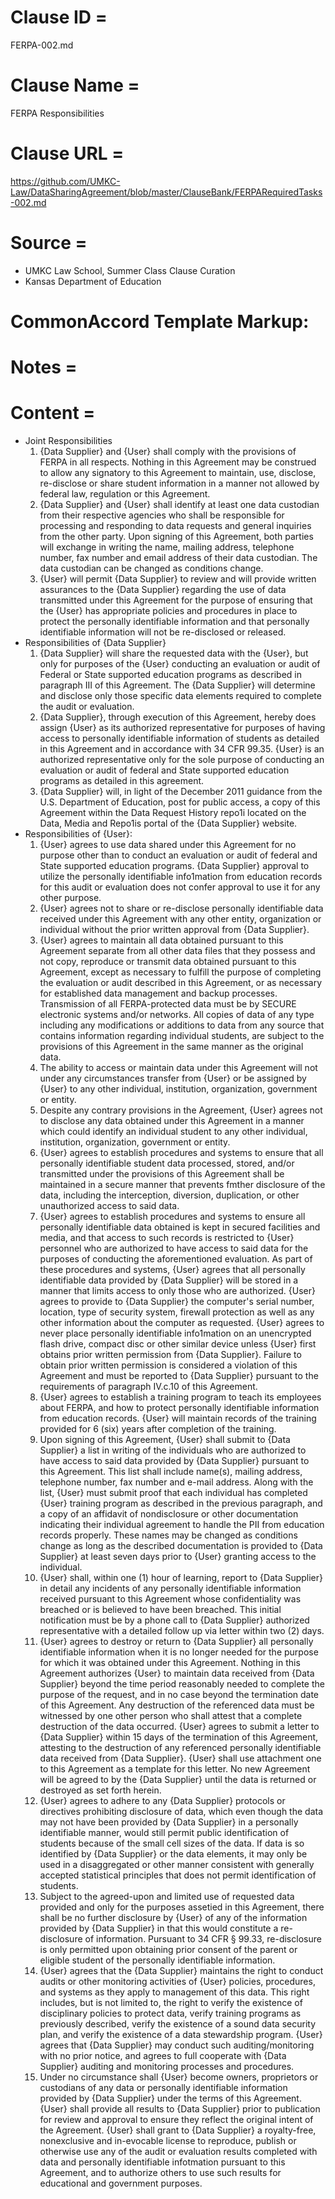 # Clause ID = 
FERPA-002.md

# Clause Name = 
FERPA Responsibilities
# Clause URL = 
https://github.com/UMKC-Law/DataSharingAgreement/blob/master/ClauseBank/FERPARequiredTasks-002.md
# Source = 
* UMKC Law School, Summer Class Clause Curation
* Kansas Department of Education 

# CommonAccord Template Markup:   

# Notes = 

# Content = 

* Joint Responsibilities 
  1. {Data Supplier} and {User} shall comply with the provisions of FERPA in all respects. Nothing in this Agreement may be construed to allow any signatory to this Agreement to maintain, use, disclose, re-disclose or share student information in a manner not allowed by federal law, regulation or this Agreement. 
  2. {Data Supplier} and {User} shall identify at least one data custodian from their respective agencies who shall be responsible for processing and responding to data requests and general inquiries from the other party. Upon signing of this Agreement, both parties will exchange in writing the name, mailing address, telephone number, fax number and email address of their data custodian. The data custodian can be changed as conditions change. 
  3. {User} will permit {Data Supplier} to review and will provide written assurances to the {Data Supplier} regarding the use of data transmitted under this Agreement for the purpose of ensuring that the {User} has appropriate policies and procedures in place to protect the personally identifiable information and that personally identifiable information will not be re-disclosed or released. 
* Responsibilities of {Data Supplier} 
  1. {Data Supplier} will share the requested data with the {User}, but only for purposes of the {User} conducting an evaluation or audit of Federal or State supported education programs as described in paragraph III of this Agreement. The {Data Supplier} will determine and disclose only those specific data elements required to complete the audit or evaluation. 
  2. {Data Supplier}, through execution of this Agreement, hereby does assign {User} as its authorized representative for purposes of having access to personally identifiable information of students as detailed in this Agreement and in accordance with 34 CFR 99.35. {User} is an authorized representative only for the sole purpose of conducting an evaluation or audit of federal and State supported education programs as detailed in this agreement. 
  3. {Data Supplier} will, in light of the December 2011 guidance from the U.S. Department of Education, post for public access, a copy of this Agreement within the Data Request History repo1i located on the Data, Media and Repo1is portal of the {Data Supplier} website. 
* Responsibilities of {User}: 
  1. {User} agrees to use data shared under this Agreement for no purpose other than to conduct an evaluation or audit of federal and State supported education programs. {Data Supplier} approval to utilize the personally identifiable info1mation from education records for this audit or evaluation does not confer approval to use it for any other purpose. 
  2. {User} agrees not to share or re-disclose personally identifiable data received under this Agreement with any other entity, organization or individual without the prior written approval from {Data Supplier}. 
  3. {User} agrees to maintain all data obtained pursuant to this Agreement separate from all other data files that they possess and not copy, reproduce or transmit data obtained pursuant to this Agreement, except as necessary to fulfill the purpose of completing the evaluation or audit described in this Agreement, or as necessary for established data management and backup processes. Transmission of all FERPA-protected data must be by SECURE electronic systems and/or networks. All copies of data of any type including any modifications or additions to data from any source that contains information regarding individual students, are subject to the provisions of this Agreement in the same manner as the original data. 
  4. The ability to access or maintain data under this Agreement will not under any circumstances transfer from {User} or be assigned by {User} to any other individual, institution, organization, government or entity. 
  5. Despite any contrary provisions in the Agreement, {User} agrees not to disclose any data obtained under this Agreement in a manner which could identify an individual student to any other individual, institution, organization, government or entity. 
  6. {User} agrees to establish procedures and systems to ensure that all personally identifiable student data processed, stored, and/or transmitted under the provisions of this Agreement shall be maintained in a secure manner that prevents fmther disclosure of the data, including the interception, diversion, duplication, or other unauthorized access to said data. 
  7. {User} agrees to establish procedures and systems to ensure all personally identifiable data obtained is kept in secured facilities and media, and that access to such records is restricted to {User} personnel who are authorized to have access to said data for the purposes of conducting the aforementioned evaluation. As part of these procedures and systems, {User} agrees that all personally identifiable data provided by {Data Supplier} will be stored in a manner that limits access to only those who are authorized. {User} agrees to provide to {Data Supplier} the computer's serial number, location, type of security system, firewall protection as well as any other information about the computer as requested. {User} agrees to never place personally identifiable info1mation on an unencrypted flash drive, compact disc or other similar device unless {User} first obtains prior written permission from {Data Supplier}. Failure to obtain prior written permission is considered a violation of this Agreement and must be reported to {Data Supplier} pursuant to the requirements of paragraph IV.c.10 of this Agreement. 
  8. {User} agrees to establish a training program to teach its employees about FERPA, and how to protect personally identifiable information from education records. {User} will maintain records of the training provided for 6 (six) years after completion of the training. 
  9. Upon signing of this Agreement, {User} shall submit to {Data Supplier} a list in writing of the individuals who are authorized to have access to said data provided by {Data Supplier} pursuant to this Agreement. This list shall include name(s), mailing address, telephone number, fax number and e-mail address. Along with the list, {User} must submit proof that each individual has completed {User} training program as described in the previous paragraph, and a copy of an affidavit of nondisclosure or other documentation indicating their individual agreement to handle the PII from education records properly. These names may be changed as conditions change as long as the described documentation is provided to {Data Supplier} at least seven days prior to {User} granting access to the individual. 
  10. {User} shall, within one (1) hour of learning, report to {Data Supplier} in detail any incidents of any personally identifiable information received pursuant to this Agreement whose confidentiality was breached or is believed to have been breached. This initial notification must be by a phone call to {Data Supplier} authorized representative with a detailed follow up via letter within two (2) days. 
  11. {User} agrees to destroy or return to {Data Supplier} all personally identifiable information when it is no longer needed for the purpose for which it was obtained under this Agreement. Nothing in this Agreement authorizes {User} to maintain data received from {Data Supplier} beyond the time period reasonably needed to complete the purpose of the request, and in no case beyond the termination date of this Agreement. Any destruction of the referenced data must be witnessed by one other person who shall attest that a complete destruction of the data occurred. {User} agrees to submit a letter to {Data Supplier} within 15 days of the termination of this Agreement, attesting to the destruction of any referenced personally identifiable data received from {Data Supplier}. {User} shall use attachment one to this Agreement as a template for this letter. No new Agreement will be agreed to by the {Data Supplier} until the data is returned or destroyed as set forth herein. 
  12. {User} agrees to adhere to any {Data Supplier} protocols or directives prohibiting disclosure of data, which even though the data may not have been provided by {Data Supplier} in a personally identifiable manner, would still permit public identification of students because of the small cell sizes of the data. If data is so identified by {Data Supplier} or the data elements, it may only be used in a disaggregated or other manner consistent with generally accepted statistical principles that does not permit identification of students. 
  13. Subject to the agreed-upon and limited use of requested data provided and only for the purposes assetied in this Agreement, there shall be no further disclosure by {User} of any of the information provided by {Data Supplier} in that this would constitute a re-disclosure of information. Pursuant to 34 CFR § 99.33, re-disclosure is only permitted upon obtaining prior consent of the parent or eligible student of the personally identifiable information. 
  14. {User} agrees that the {Data Supplier} maintains the right to conduct audits or other monitoring activities of {User} policies, procedures, and systems as they apply to management of this data. This right includes, but is not limited to, the right to verify the existence of disciplinary policies to protect data, verify training programs as previously described, verify the existence of a sound data security plan, and verify the existence of a data stewardship program. {User} agrees that {Data Supplier} may conduct such auditing/monitoring with no prior notice, and agrees to full cooperate with {Data Supplier} auditing and monitoring processes and procedures. 
  15. Under no circumstance shall {User} become owners, proprietors or custodians of any data or personally identifiable information provided by {Data Supplier} under the terms of this Agreement. {User} shall provide all results to {Data Supplier} prior to publication for review and approval to ensure they reflect the original intent of the Agreement. {User} shall grant to {Data Supplier} a royalty-free, nonexclusive and in-evocable license to reproduce, publish or otherwise use any of the audit or evaluation results completed with data and personally identifiable infotmation pursuant to this Agreement, and to authorize others to use such results for educational and government purposes.
